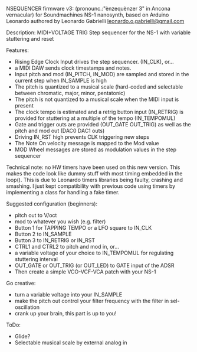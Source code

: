 NSEQUENCER firmware v3: (pronounc.:"ènzequènzer 3" in Ancona vernacular)
     for
Soundmachines NS-1 nanosynth, based on Arduino Leonardo
  authored by
Leonardo Gabrielli <leonardo.o.gabrielli@gmail.com>

Description:
MIDI+VOLTAGE TRIG Step sequencer for the NS-1 with variable stuttering and reset

Features:
 * Rising Edge Clock Input drives the step sequencer. (IN_CLK), or...
 * a MIDI DAW sends clock timestamps and notes.
 * Input pitch and mod (IN_PITCH, IN_MOD) are sampled and stored in the current step when IN_SAMPLE is high
 * The pitch is quantized to a musical scale (hard-coded and selectable between chromatic, major, minor, pentatonic)
 * The pitch is not quantized to a musical scale when the MIDI input is present
 * The clock tempo is estimated and a retrig button input (IN_RETRIG) is provided for stuttering at a multiple of the tempo (IN_TEMPOMUL)
 * Gate and trigger outs are provided (OUT_GATE OUT_TRIG) as well as the pitch and mod out (DAC0 DAC1 outs)
 * Driving IN_RST high prevents CLK triggering new steps
 * The Note On velocity message is mapped to the Mod value
 * MOD Wheel messages are stored as modulation values in the step sequencer

Technical note: no HW timers have been used on this new version. This makes the code 
look like dummy stuff with most timing embedded in the loop(). 
This is due to Leonardo timers libraries being faulty, crashing and smashing.
I just kept compatibility with previous code using timers by implementing a class for handling
a fake timer.

Suggested configuration (beginners):
 * pitch out to V/oct
 * mod to whatever you wish (e.g. filter)
 * Button 1 for TAPPING TEMPO or a LFO square to IN_CLK
 * Button 2 to IN_SAMPLE
 * Button 3 to IN_RETRIG or IN_RST
 * CTRL1 and CTRL2 to pitch and mod in, or...
 * a variable voltage of your choice to IN_TEMPOMUL for regulating stuttering interval
 * OUT_GATE or OUT_TRIG (or OUT_LED) to GATE input of the ADSR
 * Then create a simple VCO-VCF-VCA patch with your NS-1
 
Go creative:
 * turn a variable voltage into your IN_SAMPLE 
 * make the pitch out control your filter frequency with the filter in sel-oscillation
 * crank up your brain, this part is up to you!
 
ToDo:
 * Glide?
 * Selectable musical scale by external analog in
